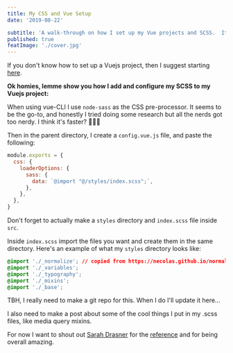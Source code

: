 ```yaml
---
title: My CSS and Vue Setup
date: '2019-08-22'

subtitle: 'A walk-through on how I set up my Vue projects and SCSS.  Its hella simple but I still always forget.'
published: true
featImage: './cover.jpg'
---
```


If you don't know how to set up a Vuejs project, then I suggest starting [here](https://vuejs.org/v2/guide/installation.html).

**Ok homies, lemme show you how I add and configure my SCSS to my Vuejs project:**

When using vue-CLI I use `node-sass` as the CSS pre-processor. It seems to be the go-to, and honestly I tried doing some research but all the nerds got too nerdy. I think it's faster? 🤷🏻‍♂️

Then in the parent directory, I create a `config.vue.js` file, and paste the following:

```javascript
module.exports = {
  css: {
    loaderOptions: {
      sass: {
        data: `@import "@/styles/index.scss";`,
      },
    },
  },
}
```

Don't forget to actually make a `styles` directory and `index.scss` file inside `src`.

Inside `index.scss` import the files you want and create them in the same directory. Here's an example of what my `styles` directory looks like:

```css
@import './_normalize'; // copied from https://necolas.github.io/normalize.css/
@import './_variables';
@import './_typography';
@import './_mixins';
@import './_base';
```

TBH, I really need to make a git repo for this. When I do I'll update it here...

I also need to make a post about some of the cool things I put in my .scss files, like media query mixins.

For now I want to shout out [Sarah Drasner](https://twitter.com/sarah_edo) for the [reference](https://css-tricks.com/how-to-import-a-sass-file-into-every-vue-component-in-an-app/) and for being overall amazing.
